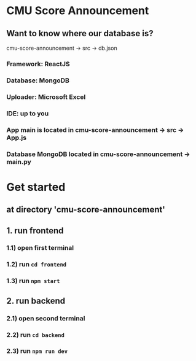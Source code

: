 # CMU Score Announcement
## Want to know where our database is? 
cmu-score-announcement -> src -> db.json

### Framework: ReactJS
### Database: MongoDB
### Uploader: Microsoft Excel
### IDE: up to you
### App main is located in cmu-score-announcement -> src -> App.js
### Database MongoDB located in cmu-score-announcement -> main.py
# Get started
## at directory 'cmu-score-announcement'
## 1. run frontend
###   1.1) open first terminal
###   1.2) run ``` cd frontend ```
###   1.3) run ``` npm start ``` 
## 2. run backend
###   2.1) open second terminal
###   2.2) run ``` cd backend ```
###   2.3) run ``` npm run dev ```
